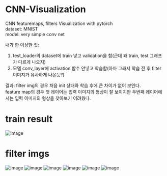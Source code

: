 # CNN-Visualization
CNN featuremaps, filters Visualization with pytorch  
dataset: MNIST  
model: very simple conv net

내가 한 이상한 짓:
1. test_loader의 dataset에 train 넣고 validation을 함(근데 왜 train, test 그래프가 다르게 나오지)
2. 모델 conv_layer에 activation 함수 안넣고 학습함(아마 그래서 학습 전 후 filter 이미지가 유사하게 나온듯?)

결과:
filter img의 경우 처음 init 상태와 학습 후에 큰 차이가 없어 보인다.  
feature map의 경우 첫 레이어는 입력 이미지의 형상이 잘 보이지만 두번째 레이어에서는 입력 이미지의 형상을 찾아보기 어려웠다.  

# train result
![image](/train%20result/result.png)

# filter imgs
![image](/filter%20imgs/model0%200.png)
![image](/filter%20imgs/model0%201.png)
![image](/filter%20imgs/model10%200.png)
![image](/filter%20imgs/model10%201.png)
![image](/filter%20imgs/model100%200.png)
![image](/filter%20imgs/model100%201.png)

